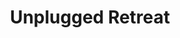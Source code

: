 ---
title: Unplugged Retreat
type: tech-project
content_order: 2
image: "./image.png"
image_description: "Screenshot of Jubilee Austen Project"
main_skills: |
    Adobe Photoshop, HTML5, CSS3, Responsive Web Design, Media Queries, Flexbox
description: |
    Developed a website for the Unplugged Retreat based on a Photoshop design comp (a Skillcrush project).
website: https://jessabejar.github.io/unplugged-retreat/
source: https://github.com/JessAbejar/unplugged-retreat
---